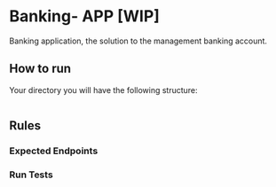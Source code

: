 # Banking- APP [WIP]

Banking application, the solution to the management banking account.

## How to run

Your directory you will have the following structure:

```

```

## Rules

### Expected Endpoints

### Run Tests
